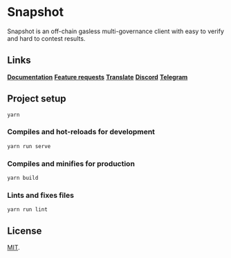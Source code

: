 # Snapshot
Snapshot is an off-chain gasless multi-governance client with easy to verify and hard to contest results. 
## Links
**[Documentation](https://docs.snapshot.org)**
**[Feature requests](https://features.snapshot.org/feature-requests)**
**[Translate](https://translate.snapshot.org)**
**[Discord](https://discord.snapshot.org)**
**[Telegram](https://telegram.snapshot.org)**
## Project setup

```
yarn
```

### Compiles and hot-reloads for development
```
yarn run serve
```

### Compiles and minifies for production
```
yarn build
```

### Lints and fixes files
```
yarn run lint
```

## License
[MIT](LICENSE).